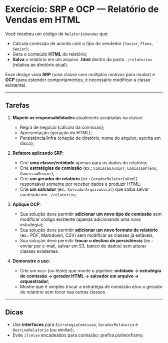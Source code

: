 # Exercício: SRP e OCP — Relatório de Vendas em HTML

Você recebeu um código de `RelatorioVendas` que:
- Calcula comissão de acordo com o tipo do vendedor (`Junior`, `Pleno`, `Senior`);
- Gera o conteúdo **HTML** do relatório;
- **Salva** o relatório em um arquivo **.html** dentro da pasta `./relatorios` (relativa ao diretório atual).

Esse design viola **SRP** (uma classe com múltiplos motivos para mudar) e **OCP** (para estender comportamentos, é necessário modificar a classe existente).

---

## Tarefas

1. **Mapeie as responsabilidades** atualmente acopladas na classe:
    - Regra de negócio (cálculo da comissão);
    - Apresentação (geração do HTML);
    - Persistência/infra (criação de diretório, nome do arquivo, escrita em disco);

2. **Refatore aplicando SRP**:
    - Crie **uma classe/entidade** apenas para os dados do relatório;
    - Crie **estratégias de comissão** (ex.: `ComissaoJunior`, `ComissaoPleno`, `ComissaoSenior`);
    - Crie **um gerador de relatório** (ex.: `GeradorRelatorioHtml`) responsável somente por receber dados e produzir HTML;
    - Crie **um salvador** (ex.: `SalvadorArquivoLocal`) que saiba salvar conteúdo em `./relatorios`;

3. **Aplique OCP**:
    - Sua solução deve permitir **adicionar um novo tipo de comissão** sem modificar código existente (apenas adicionando uma nova estratégia);
    - Sua solução deve permitir **adicionar um novo formato de relatório** (ex.: PDF, Markdown, CSV) sem modificar as classes já estáveis;
    - Sua solução deve permitir **trocar o destino de persistência** (ex.: enviar por e-mail, salvar em S3, banco de dados) sem alterar classes existentes.

4. **Demonstre o uso**:
    - Crie um `main` (ou teste) que monte o pipeline: **entidade → estratégia de comissão → gerador HTML → salvador em arquivo → orquestrador**;
    - Mostre que é simples trocar a estratégia de comissão e/ou o gerador de relatório sem tocar nas outras classes.

---

## Dicas
- Use **interfaces** para `EstrategiaComissao`, `GeradorRelatorio` e `DestinoRelatorio` (ou similar);
- Evite `if/else` encadeados para comissão; prefira polimorfismo;


